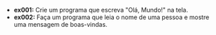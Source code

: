 - <strong>ex001:</strong> Crie um programa que escreva "Olá, Mundo!" na tela.
- <strong>ex002:</strong> Faça um programa que leia o nome de uma pessoa e mostre uma mensagem de boas-vindas.
